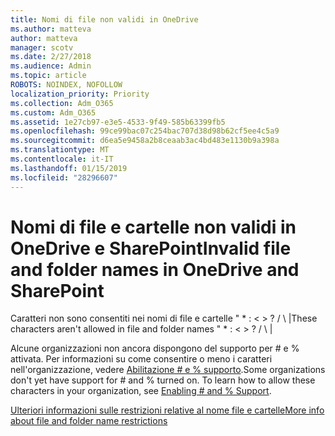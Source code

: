 ```yaml
---
title: Nomi di file non validi in OneDrive
ms.author: matteva
author: matteva
manager: scotv
ms.date: 2/27/2018
ms.audience: Admin
ms.topic: article
ROBOTS: NOINDEX, NOFOLLOW
localization_priority: Priority
ms.collection: Adm_O365
ms.custom: Adm_O365
ms.assetid: 1e27cb97-e3e5-4533-9f49-585b63399fb5
ms.openlocfilehash: 99ce99bac07c254bac707d38d98b62cf5ee4c5a9
ms.sourcegitcommit: d6ea5e9458a2b8ceaab3ac4bd483e1130b9a398a
ms.translationtype: MT
ms.contentlocale: it-IT
ms.lasthandoff: 01/15/2019
ms.locfileid: "28296607"
---
```

# <a name="invalid-file-and-folder-names-in-onedrive-and-sharepoint"></a><span data-ttu-id="9a5a5-102">Nomi di file e cartelle non validi in OneDrive e SharePoint</span><span class="sxs-lookup"><span data-stu-id="9a5a5-102">Invalid file and folder names in OneDrive and SharePoint</span></span>

<span data-ttu-id="9a5a5-p101">Caratteri non sono consentiti nei nomi di file e cartelle " \* : \< \> ? / \ |</span><span class="sxs-lookup"><span data-stu-id="9a5a5-p101">These characters aren't allowed in file and folder names " \* : \< \> ? / \ |</span></span> 
  
<span data-ttu-id="9a5a5-p102">Alcune organizzazioni non ancora dispongono del supporto per # e % attivata. Per informazioni su come consentire o meno i caratteri nell'organizzazione, vedere [Abilitazione # e % supporto](https://go.microsoft.com/fwlink/?linkid=862611).</span><span class="sxs-lookup"><span data-stu-id="9a5a5-p102">Some organizations don't yet have support for # and % turned on. To learn how to allow these characters in your organization, see [Enabling # and % Support](https://go.microsoft.com/fwlink/?linkid=862611).</span></span> 
  
[<span data-ttu-id="9a5a5-107">Ulteriori informazioni sulle restrizioni relative al nome file e cartelle</span><span class="sxs-lookup"><span data-stu-id="9a5a5-107">More info about file and folder name restrictions</span></span>](https://go.microsoft.com/fwlink/?linkid=866430)
  

